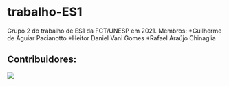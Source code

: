 # trabalho-ES1
Grupo 2 do trabalho de ES1 da FCT/UNESP em 2021.
Membros:
  *Guilherme de Aguiar Pacianotto
  *Heitor Daniel Vani Gomes
  *Rafael Araújo Chinaglia
  
  <h2>Contribuidores: </h2>
<a href = "https://github.com/chinaglia-rafa/trabalho-ES1/graphs/contributors">
<img src = "https://contrib.rocks/image?repo=chinaglia-rafa/trabalho-ES1"/>
</a>
